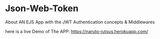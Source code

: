 # Json-Web-Token
About AN EJS App with the JWT Authentication concepts &amp; Middlewares

here is a live Demo of The APP:
https://naruto-jutsus.herokuapp.com/ 
